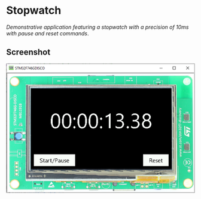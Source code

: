 # Stopwatch

_Demonstrative application featuring a stopwatch with a precision of 10ms with pause and reset commands_.

## Screenshot
![Screenshot](./Screenshot.png)